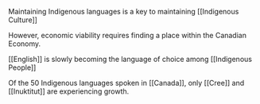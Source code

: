 Maintaining Indigenous languages is a key to maintaining [[Indigenous Culture]] 

However, economic viability requires finding a place within the Canadian Economy.

[[English]] is slowly becoming the language of choice among [[Indigenous People]]

Of the 50 Indigenous languages spoken in [[Canada]], only [[Cree]] and [[Inuktitut]] are experiencing growth.


